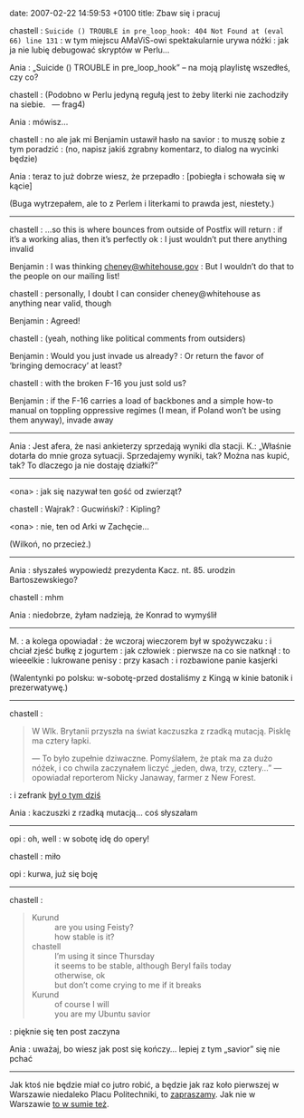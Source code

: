 date: 2007-02-22 14:59:53 +0100
title: Zbaw się i pracuj

chastell
: `Suicide () TROUBLE in pre_loop_hook: 404 Not Found at (eval 66) line 131`
: w tym miejscu AMaViS-owi spektakularnie urywa nóżki
: jak ja nie lubię debugować skryptów w Perlu…

Ania
: „Suicide () TROUBLE in pre_loop_hook” – na moją playlistę wszedłeś, czy co?

chastell
: (Podobno w Perlu jedyną regułą jest to żeby literki nie zachodziły na siebie.   — frag4)

Ania
: mówisz…

chastell
: no ale jak mi Benjamin ustawił hasło na savior
: to muszę sobie z tym poradzić
: (no, napisz jakiś zgrabny komentarz, to dialog na wycinki będzie)

Ania
: teraz to już dobrze wiesz, że przepadło
: [pobiegła i schowała się w kącie]

(Buga wytrzepałem, ale to z Perlem i literkami to prawda jest, niestety.)

---

chastell
: …so this is where bounces from outside of Postfix will return
: if it’s a working alias, then it’s perfectly ok
: I just wouldn’t put there anything invalid

Benjamin
: I was thinking cheney@whitehouse.gov
: But I wouldn’t do that to the people on our mailing list!

chastell
: personally, I doubt I can consider cheney@whitehouse as anything near valid, though

Benjamin
: Agreed!

chastell
: (yeah, nothing like political comments from outsiders)

Benjamin
: Would you just invade us already?
: Or return the favor of ‘bringing democracy’ at least?

chastell
: with the broken F-16 you just sold us?

Benjamin
: if the F-16 carries a load of backbones and a simple how-to manual on toppling oppressive regimes (I mean, if Poland won’t be using them anyway), invade away

---

Ania
: Jest afera, że nasi ankieterzy sprzedają wyniki dla stacji. K.: „Właśnie dotarła do mnie groza sytuacji. Sprzedajemy wyniki, tak? Można nas kupić, tak? To dlaczego ja nie dostaję działki?”

---

&lt;ona&gt;
: jak się nazywał ten gość od zwierząt?

chastell
: Wajrak?
: Gucwiński?
: Kipling?

&lt;ona&gt;
: nie, ten od Arki w Zachęcie…

(Wilkoń, no przecież.)

---

Ania
: słyszałeś wypowiedź prezydenta Kacz. nt. 85. urodzin Bartoszewskiego?

chastell
: mhm

Ania
: niedobrze, żyłam nadzieją, że Konrad to wymyślił

---

M.
: a kolega opowiadał
: że wczoraj wieczorem był w spożywczaku
: i chciał zjeść bułkę z jogurtem
: jak człowiek
: pierwsze na co sie natknął
: to wieeelkie
: lukrowane penisy
: przy kasach
: i rozbawione panie kasjerki

(Walentynki po polsku: w-sobotę-przed dostaliśmy z Kingą w kinie batonik i prezerwatywę.)

---

chastell
: <blockquote><p>W Wlk. Brytanii przyszła na świat kaczuszka z rzadką mutacją. Pisklę ma cztery łapki.</p><p>— To było zupełnie dziwaczne. Pomyślałem, że ptak ma za dużo nóżek, i co chwila zaczynałem liczyć „jeden, dwa, trzy, cztery…” — opowiadał reporterom Nicky Janaway, farmer z New Forest.</p><p></p></blockquote>
: i zefrank [był o tym dziś](http://www.zefrank.com/theshow/archives/2007/02/021907.html 'stumpy, tak')

Ania
: kaczuszki z rzadką mutacją… coś słyszałam

---

opi
: oh, well
: w sobotę idę do opery!

chastell
: miło

opi
: kurwa, już się boję

---

chastell
: <blockquote><dl><dt>Kurund</dt><dd>are you using Feisty?</dd><dd>how stable is it?</dd><dt>chastell</dt><dd>I’m using it since Thursday</dd><dd>it seems to be stable, although Beryl fails today</dd><dd>otherwise, ok</dd><dd>but don’t come crying to me if it breaks</dd><dt>Kurund</dt><dd>of course I will</dd><dd>you are my Ubuntu savior</dd></dl></blockquote>
: pięknie się ten post zaczyna

Ania
: uważaj, bo wiesz jak post się kończy… lepiej z tym „savior” się nie pchać

---

Jak ktoś nie będzie miał co jutro robić, a będzie jak raz koło pierwszej w Warszawie niedaleko Placu Politechniki, to [zapraszamy](wycinki/happening.png 'nie czaję, nie robię  masówek'). Jak nie w Warszawie [to w sumie też](http://niedajelapowek.pl/ 'kilkadziesiąt w całej Polsce, go M.').
